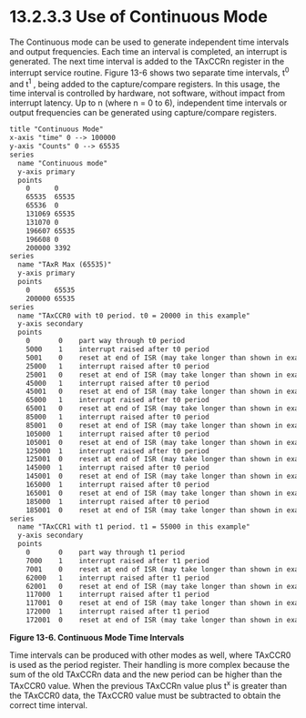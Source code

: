 # 13.2.3.3 Use of Continuous Mode

The Continuous mode can be used to generate independent time intervals and output frequencies. Each time an interval is completed, an interrupt is generated. The next time interval is added to the TAxCCRn register in the interrupt service routine. Figure 13-6 shows two separate time intervals, t<sup>0</sup> and t<sup>1</sup> , being added to the capture/compare registers. In this usage, the time interval is controlled by hardware, not software, without impact from interrupt latency. Up to n (where n = 0 to 6), independent time intervals or output frequencies can be generated using capture/compare registers.

<a id="figure-13-6"></a>

```txt
title "Continuous Mode"
x-axis "time" 0 --> 100000
y-axis "Counts" 0 --> 65535
series
  name "Continuous mode"
  y-axis primary
  points
    0      0
    65535  65535
    65536  0
    131069 65535
    131070 0
    196607 65535
    196608 0
    200000 3392
series
  name "TAxR Max (65535)"
  y-axis primary
  points
    0      65535
    200000 65535
series
  name "TAxCCR0 with t0 period. t0 = 20000 in this example"
  y-axis secondary
  points
    0       0    part way through t0 period
    5000    1    interrupt raised after t0 period
    5001    0    reset at end of ISR (may take longer than shown in example)
    25000   1    interrupt raised after t0 period
    25001   0    reset at end of ISR (may take longer than shown in example)
    45000   1    interrupt raised after t0 period
    45001   0    reset at end of ISR (may take longer than shown in example)
    65000   1    interrupt raised after t0 period
    65001   0    reset at end of ISR (may take longer than shown in example)
    85000   1    interrupt raised after t0 period
    85001   0    reset at end of ISR (may take longer than shown in example)
    105000  1    interrupt raised after t0 period
    105001  0    reset at end of ISR (may take longer than shown in example)
    125000  1    interrupt raised after t0 period
    125001  0    reset at end of ISR (may take longer than shown in example)
    145000  1    interrupt raised after t0 period
    145001  0    reset at end of ISR (may take longer than shown in example)
    165000  1    interrupt raised after t0 period
    165001  0    reset at end of ISR (may take longer than shown in example)
    185000  1    interrupt raised after t0 period
    185001  0    reset at end of ISR (may take longer than shown in example)
series
  name "TAxCCR1 with t1 period. t1 = 55000 in this example"
  y-axis secondary
  points
    0       0    part way through t1 period
    7000    1    interrupt raised after t1 period
    7001    0    reset at end of ISR (may take longer than shown in example)
    62000   1    interrupt raised after t1 period
    62001   0    reset at end of ISR (may take longer than shown in example)
    117000  1    interrupt raised after t1 period
    117001  0    reset at end of ISR (may take longer than shown in example)
    172000  1    interrupt raised after t1 period
    172001  0    reset at end of ISR (may take longer than shown in example)
```

**Figure 13-6. Continuous Mode Time Intervals**

Time intervals can be produced with other modes as well, where TAxCCR0 is used as the period register. Their handling is more complex because the sum of the old TAxCCRn data and the new period can be higher than the TAxCCR0 value. When the previous TAxCCRn value plus t<sup>x</sup> is greater than the TAxCCR0 data, the TAxCCR0 value must be subtracted to obtain the correct time interval.
